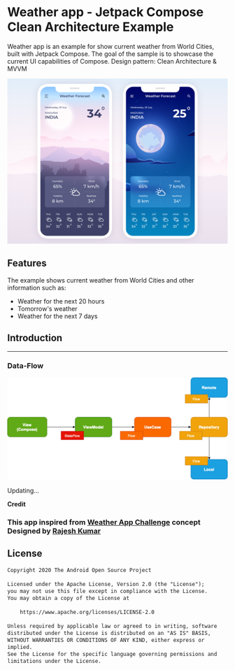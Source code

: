 # Weather app - Jetpack Compose Clean Architecture Example
Weather app is an example for show current weather from World Cities, built with Jetpack Compose. 
The goal of the sample is to showcase the current UI capabilities of Compose.
Design pattern: Clean Architecture & MVVM 

<img src="images/weather-app.png" alt="Jetpack Compose Samples" width="1024" />

## Features
The example shows current weather from World Cities and other information such as:
- Weather for the next 20 hours
- Tomorrow's weather
- Weather for the next 7 days

## Introduction
-------------

### Data-Flow
![Structure](images/data-flow.jpg "Data flow")

Updating...

**Credit**

### This app inspired from [Weather App Challenge] concept Designed by [Rajesh Kumar]

## License
```
Copyright 2020 The Android Open Source Project

Licensed under the Apache License, Version 2.0 (the "License");
you may not use this file except in compliance with the License.
You may obtain a copy of the License at

    https://www.apache.org/licenses/LICENSE-2.0

Unless required by applicable law or agreed to in writing, software
distributed under the License is distributed on an "AS IS" BASIS,
WITHOUT WARRANTIES OR CONDITIONS OF ANY KIND, either express or implied.
See the License for the specific language governing permissions and
limitations under the License.
```


[Weather App Challenge]: https://www.uplabs.com/posts/weather-app-challenge-af378b48-496a-46aa-a180-5f71ebf3cf03
[Rajesh Kumar]: https://www.uplabs.com/rcrajeshkumar    